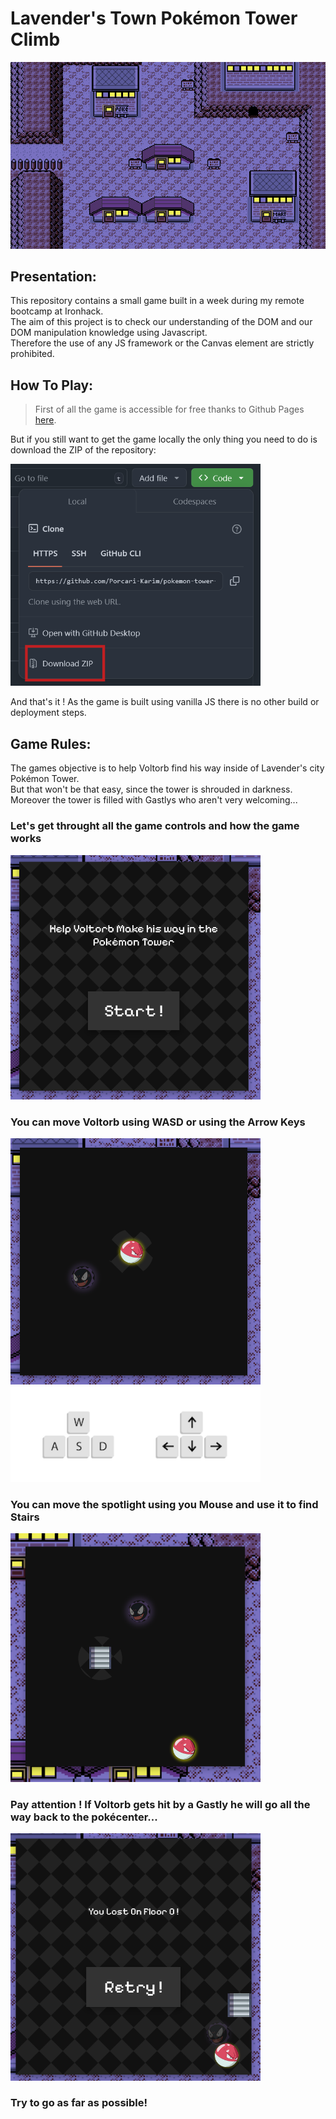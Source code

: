 # **Lavender's Town Pokémon Tower Climb**

![Project presentation image](/assets/readme/lavender_town.png)

## **Presentation:**

This repository contains a small game built in a week during my remote bootcamp at Ironhack.\
The aim of this project is to check our understanding of the DOM and our DOM manipulation knowledge using Javascript.\
Therefore the use of any JS framework or the Canvas element are strictly prohibited.

## **How To Play:**

> First of all the game is accessible for free thanks to Github Pages [here](https://porcari-karim.github.io/pokemon-tower-climb/).
> 
But if you still want to get the game locally the only thing you need to do is download the ZIP of the repository:

<img src="./assets/readme/github_download.png" width="400px" style="position: center"/>

And that's it ! As the game is built using vanilla JS there is no other build or deployment steps.

## **Game Rules:**

The games objective is to help Voltorb find his way inside of Lavender's city Pokémon Tower.\
But that won't be that easy, since the tower is shrouded in darkness.
Moreover the tower is filled with Gastlys who aren't very welcoming...

### Let's get throught all the game controls and how the game works
<img src="./assets/readme/start_menu.png" width="400px" />

### You can move Voltorb using **WASD** or using the **Arrow Keys**
<img src="./assets/readme/mouvements.png" width="400px" />

<img src="./assets/readme/wasd.png" width="400px" />

### You can move the spotlight using you **Mouse** and use it to find **Stairs**
<img src="./assets/readme/reveal_stairs.png" width="400px" />

### Pay attention ! If Voltorb gets hit by a Gastly he will go all the way back to the pokécenter...
<img src="./assets/readme/end_menu.png" width="400px" />

### **Try to go as far as possible!**